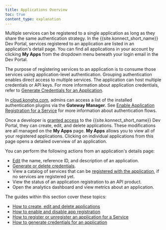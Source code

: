 ```yaml
---
title: Applications Overview
toc: true
content_type: explanation
---
```


Multiple services can be registered to a single application as long as they share the same authentication strategy. In the {{site.konnect_short_name}} Dev Portal, services registered to an application are listed in an application's detail page. You can find all applications in your account by clicking  **My Apps** from the dropdown menu beneath your login email in the Dev Portal.

The purpose of registering services to an application is to consume those services using application-level authentication. Grouping authentication enables direct access to multiple services. The application can host multiple credentials or API keys. For more information about application credentials, refer to [Generate Credentials for an Application](/konnect/dev-portal/applications/dev-gen-creds/).

In [cloud.konghq.com](https://cloud.konghq.com), admins can access a list of the installed authentication plugins via the **Gateway Manager**. See [Enable Application Registration for a Service](/konnect/dev-portal/applications/enable-app-reg/) for more information about authentication flows.

Once a developer is [granted access](/konnect/dev-portal/access-and-approval/manage-devs/) to the {{site.konnect_short_name}} Dev Portal, they can create, edit, and delete applications. These modifications are all managed on the **My Apps** page. **My Apps** allows you to view all of your registered applications. Clicking on individual applications from this page opens a detailed overview of an application.

You can perform the following actions from an application's details page:

- [Edit](#edit-an-application) the name, reference ID, and description of an application.
- [Generate or delete credentials](/konnect/dev-portal/applications/dev-gen-creds/).
- View a catalog of services that can be [registered with the application](/konnect/dev-portal/applications/dev-reg-app-service/), if no services are registered yet.
- View the status of an application registration to an API product.
- Open the analytics dashboard and view metrics about an application.

The guides within this section cover these topics:

* [How to create, edit and delete applications](/konnect/dev-portal/applications/dev-apps/)
* [How to enable and disable app registration](/konnect/dev-portal/applications/enable-app-reg/)
* [How to register or unregister an application for a Service](/konnect/dev-portal/applications/dev-reg-app-service/)
* [How to generate credentials for an application](/konnect/dev-portal/applications/dev-gen-creds/)
